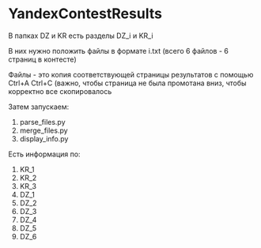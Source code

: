 # YandexContestResults

В папках DZ и KR есть разделы DZ_i и KR_i

В них нужно положить файлы в формате i.txt (всего 6 файлов - 6 страниц в контесте)

Файлы - это копия соответствующей страницы результатов с помощью Ctrl+A Ctrl+C (важно, чтобы страница не была промотана вниз, чтобы корректно все скопировалось

Затем запускаем:
1. parse_files.py
2. merge_files.py
3. display_info.py

Есть информация по:
1. KR_1
2. KR_2
3. KR_3
4. DZ_1
5. DZ_2
6. DZ_3
7. DZ_4
8. DZ_5
9. DZ_6
